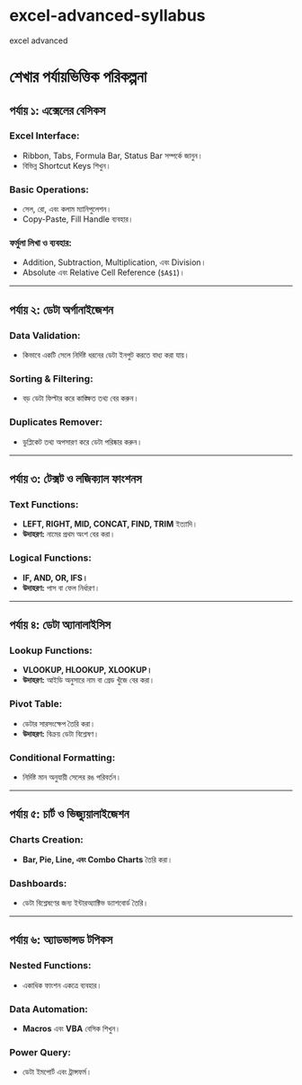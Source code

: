 # excel-advanced-syllabus
excel advanced
# শেখার পর্যায়ভিত্তিক পরিকল্পনা

## পর্যায় ১: এক্সেলের বেসিকস
### Excel Interface:
- Ribbon, Tabs, Formula Bar, Status Bar সম্পর্কে জানুন।
- বিভিন্ন Shortcut Keys শিখুন।

### Basic Operations:
- সেল, রো, এবং কলাম ম্যানিপুলেশন।
- Copy-Paste, Fill Handle ব্যবহার।

### ফর্মুলা লিখা ও ব্যবহার:
- Addition, Subtraction, Multiplication, এবং Division।
- Absolute এবং Relative Cell Reference (`$A$1`)।

---

## পর্যায় ২: ডেটা অর্গানাইজেশন
### Data Validation:
- কিভাবে একটি সেলে নির্দিষ্ট ধরনের ডেটা ইনপুট করতে বাধ্য করা যায়।

### Sorting & Filtering:
- বড় ডেটা ফিল্টার করে কাঙ্ক্ষিত তথ্য বের করুন।

### Duplicates Remover:
- ডুপ্লিকেট তথ্য অপসারণ করে ডেটা পরিষ্কার করুন।

---

## পর্যায় ৩: টেক্সট ও লজিক্যাল ফাংশনস
### Text Functions:
- **LEFT, RIGHT, MID, CONCAT, FIND, TRIM** ইত্যাদি।
- **উদাহরণ:** নামের প্রথম অংশ বের করা।

### Logical Functions:
- **IF, AND, OR, IFS।**
- **উদাহরণ:** পাস বা ফেল নির্ধারণ।

---

## পর্যায় ৪: ডেটা অ্যানালাইসিস
### Lookup Functions:
- **VLOOKUP, HLOOKUP, XLOOKUP।**
- **উদাহরণ:** আইডি অনুসারে নাম বা গ্রেড খুঁজে বের করা।

### Pivot Table:
- ডেটার সারসংক্ষেপ তৈরি করা।
- **উদাহরণ:** বিক্রয় ডেটা বিশ্লেষণ।

### Conditional Formatting:
- নির্দিষ্ট মান অনুযায়ী সেলের রঙ পরিবর্তন।

---

## পর্যায় ৫: চার্ট ও ভিজ্যুয়ালাইজেশন
### Charts Creation:
- **Bar, Pie, Line, এবং Combo Charts** তৈরি করা।

### Dashboards:
- ডেটা বিশ্লেষণের জন্য ইন্টারঅ্যাক্টিভ ড্যাশবোর্ড তৈরি।

---

## পর্যায় ৬: অ্যাডভান্সড টপিকস
### Nested Functions:
- একাধিক ফাংশন একত্রে ব্যবহার।

### Data Automation:
- **Macros** এবং **VBA** বেসিক শিখুন।

### Power Query:
- ডেটা ইমপোর্ট এবং ট্রান্সফর্ম।

